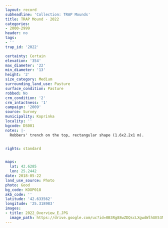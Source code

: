 ```yaml
---
layout: record
subheadline: 'Collection: TRAP Mounds'
title: TRAP Mound - 2022
categories:
- 2000-2999
header: no
tags:
- ''
trap_id: '2022'

certainty: Certain
elevation: '354'
max_diameter: '22'
min_diameter: '13'
height: '2'
size_category: Medium
surrounding_land_use: Pasture
surface_condition: Pasture
robbed: No
crm_condition: '2'
crm_intactness: '1'
campaign: '2009'
source: Survey
municipality: Koprinka
locality: ''
bgcode: DS001
notes: |-
  Robbers' trench on the top, rectangular shape (1.6x2.2x1 m).


rights: standard


maps:
  lat: 42.6285
  lon: 25.2442
date: 2018-05-22
land_use_source: Photo
photo: Good
bg_code: KOOP018
akb_code: ''
latitude: '42.633562'
longitude: '25.318983'
images:
- title: 2022_Overview_E.JPG
  image_path: https://drive.google.com/uc?id=0B3Rg88wZDQscLXgwdWlhUE53MG8
---
```

